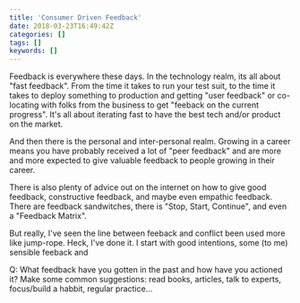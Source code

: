 ```yaml
---
title: 'Consumer Driven Feedback'
date: 2018-03-23T16:49:42Z
categories: []
tags: []
keywords: []
---
```


<!--more-->

Feedback is everywhere these days.
In the technology realm, its all about "fast feedback".
From the time it takes to run your test suit, to the time it takes to deploy something to production and getting "user feedback" or co-locating with folks from the business to get "feeback on the current progress".
It's all about iterating fast to have the best tech and/or product on the market.

And then there is the personal and inter-personal realm.
Growing in a career means you have probably received a lot of "peer feedback" and are more and more expected to give
valuable feedback to people growing in their career.

There is also plenty of advice out on the internet on how to give good feedback, constructive feedback, and maybe even
empathic feedback. There are feedback sandwitches, there is "Stop, Start, Continue", and even a "Feedback Matrix".

But really, I've seen the line between feeback and conflict been used more like jump-rope. Heck, I've done it.
I start with good intentions, some (to me) sensible feeback and

Q: What feedback have you gotten in the past and how have you actioned it?
Make some common suggestions: read books, articles, talk to experts, focus/build a habbit, regular practice...
